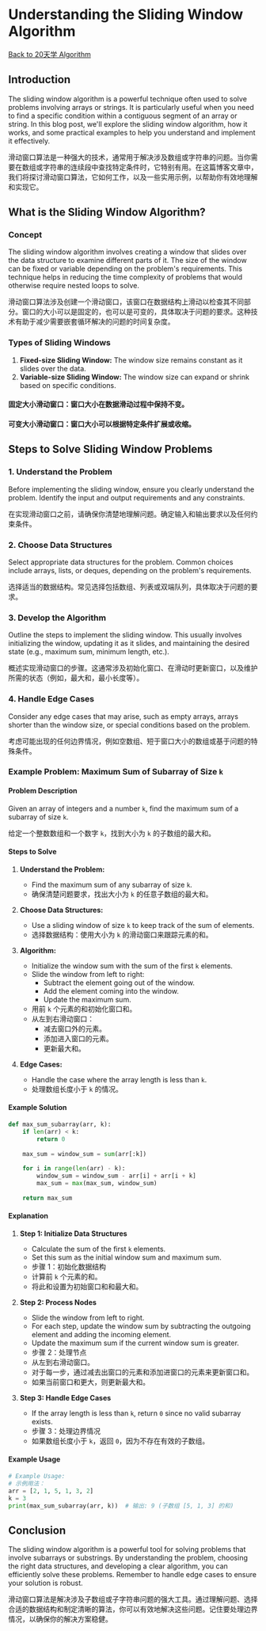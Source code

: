 # Understanding the Sliding Window Algorithm

[Back to 20天学 Algorithm](https://github.com/uwspstar/20-Day-Challenge-List/blob/main/Algorithm/README.md)

## Introduction
The sliding window algorithm is a powerful technique often used to solve problems involving arrays or strings. It is particularly useful when you need to find a specific condition within a contiguous segment of an array or string. In this blog post, we'll explore the sliding window algorithm, how it works, and some practical examples to help you understand and implement it effectively.

滑动窗口算法是一种强大的技术，通常用于解决涉及数组或字符串的问题。当你需要在数组或字符串的连续段中查找特定条件时，它特别有用。在这篇博客文章中，我们将探讨滑动窗口算法，它如何工作，以及一些实用示例，以帮助你有效地理解和实现它。

## What is the Sliding Window Algorithm?

### Concept
The sliding window algorithm involves creating a window that slides over the data structure to examine different parts of it. The size of the window can be fixed or variable depending on the problem's requirements. This technique helps in reducing the time complexity of problems that would otherwise require nested loops to solve.

滑动窗口算法涉及创建一个滑动窗口，该窗口在数据结构上滑动以检查其不同部分。窗口的大小可以是固定的，也可以是可变的，具体取决于问题的要求。这种技术有助于减少需要嵌套循环解决的问题的时间复杂度。

### Types of Sliding Windows
1. **Fixed-size Sliding Window:** The window size remains constant as it slides over the data.
2. **Variable-size Sliding Window:** The window size can expand or shrink based on specific conditions.

#### 固定大小滑动窗口：窗口大小在数据滑动过程中保持不变。
#### 可变大小滑动窗口：窗口大小可以根据特定条件扩展或收缩。

## Steps to Solve Sliding Window Problems

### 1. Understand the Problem
Before implementing the sliding window, ensure you clearly understand the problem. Identify the input and output requirements and any constraints.

在实现滑动窗口之前，请确保你清楚地理解问题。确定输入和输出要求以及任何约束条件。

### 2. Choose Data Structures
Select appropriate data structures for the problem. Common choices include arrays, lists, or deques, depending on the problem's requirements.

选择适当的数据结构。常见选择包括数组、列表或双端队列，具体取决于问题的要求。

### 3. Develop the Algorithm
Outline the steps to implement the sliding window. This usually involves initializing the window, updating it as it slides, and maintaining the desired state (e.g., maximum sum, minimum length, etc.).

概述实现滑动窗口的步骤。这通常涉及初始化窗口、在滑动时更新窗口，以及维护所需的状态（例如，最大和，最小长度等）。

### 4. Handle Edge Cases
Consider any edge cases that may arise, such as empty arrays, arrays shorter than the window size, or special conditions based on the problem.

考虑可能出现的任何边界情况，例如空数组、短于窗口大小的数组或基于问题的特殊条件。

### Example Problem: Maximum Sum of Subarray of Size `k`

#### Problem Description
Given an array of integers and a number `k`, find the maximum sum of a subarray of size `k`.

给定一个整数数组和一个数字 `k`，找到大小为 `k` 的子数组的最大和。

#### Steps to Solve

1. **Understand the Problem:**
   - Find the maximum sum of any subarray of size `k`.
   - 确保清楚问题要求，找出大小为 `k` 的任意子数组的最大和。

2. **Choose Data Structures:**
   - Use a sliding window of size `k` to keep track of the sum of elements.
   - 选择数据结构：使用大小为 `k` 的滑动窗口来跟踪元素的和。

3. **Algorithm:**
   - Initialize the window sum with the sum of the first `k` elements.
   - Slide the window from left to right:
     - Subtract the element going out of the window.
     - Add the element coming into the window.
     - Update the maximum sum.
   - 用前 `k` 个元素的和初始化窗口和。
   - 从左到右滑动窗口：
     - 减去窗口外的元素。
     - 添加进入窗口的元素。
     - 更新最大和。

4. **Edge Cases:**
   - Handle the case where the array length is less than `k`.
   - 处理数组长度小于 `k` 的情况。

#### Example Solution
```python
def max_sum_subarray(arr, k):
    if len(arr) < k:
        return 0
    
    max_sum = window_sum = sum(arr[:k])
    
    for i in range(len(arr) - k):
        window_sum = window_sum - arr[i] + arr[i + k]
        max_sum = max(max_sum, window_sum)
    
    return max_sum
```

#### Explanation

1. **Step 1: Initialize Data Structures**
   - Calculate the sum of the first `k` elements.
   - Set this sum as the initial window sum and maximum sum.
   - 步骤 1：初始化数据结构
   - 计算前 `k` 个元素的和。
   - 将此和设置为初始窗口和和最大和。

2. **Step 2: Process Nodes**
   - Slide the window from left to right.
   - For each step, update the window sum by subtracting the outgoing element and adding the incoming element.
   - Update the maximum sum if the current window sum is greater.
   - 步骤 2：处理节点
   - 从左到右滑动窗口。
   - 对于每一步，通过减去出窗口的元素和添加进窗口的元素来更新窗口和。
   - 如果当前窗口和更大，则更新最大和。

3. **Step 3: Handle Edge Cases**
   - If the array length is less than `k`, return `0` since no valid subarray exists.
   - 步骤 3：处理边界情况
   - 如果数组长度小于 `k`，返回 `0`，因为不存在有效的子数组。

#### Example Usage
```python
# Example Usage:
# 示例用法：
arr = [2, 1, 5, 1, 3, 2]
k = 3
print(max_sum_subarray(arr, k))  # 输出: 9 (子数组 [5, 1, 3] 的和)
```

## Conclusion

The sliding window algorithm is a powerful tool for solving problems that involve subarrays or substrings. By understanding the problem, choosing the right data structures, and developing a clear algorithm, you can efficiently solve these problems. Remember to handle edge cases to ensure your solution is robust.

滑动窗口算法是解决涉及子数组或子字符串问题的强大工具。通过理解问题、选择合适的数据结构和制定清晰的算法，你可以有效地解决这些问题。记住要处理边界情况，以确保你的解决方案稳健。
